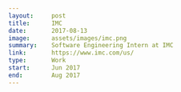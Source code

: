 ```yaml
---
layout:     post
title:      IMC
date:       2017-08-13
image:      assets/images/imc.png
summary:    Software Engineering Intern at IMC
link:       https://www.imc.com/us/
type:       Work
start:      Jun 2017
end:        Aug 2017
---
```


